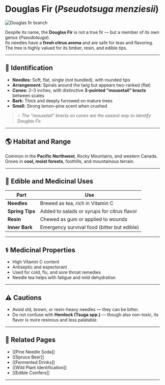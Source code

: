 # Douglas Fir (*Pseudotsuga menziesii*)

![Douglas fir branch](plants/images/douglas_fir.jpg)

Despite its name, the **Douglas Fir** is not a true fir — but a member of its own genus (*Pseudotsuga*).  
Its needles have a **fresh citrus aroma** and are safe for teas and flavoring.  
The tree is highly valued for its timber, resin, and edible tips.

---

## 🌿 Identification

- **Needles:** Soft, flat, single (not bundled), with rounded tips  
- **Arrangement:** Spirals around the twig but appears two-ranked (flat)  
- **Cones:** 2–3 inches, with distinctive **3-pointed “mousetail” bracts** between scales  
- **Bark:** Thick and deeply furrowed on mature trees  
- **Smell:** Strong lemon-pine scent when crushed  

> 💡 *The “mousetail” bracts on cones are the easiest way to identify Douglas Fir.*

---

## 🌎 Habitat and Range

Common in the **Pacific Northwest**, Rocky Mountains, and western Canada.  
Grows in **cool, moist forests**, foothills, and mountainous terrain.

---

## 🌲 Edible and Medicinal Uses

| Part | Use |
|------|------|
| **Needles** | Brewed as tea, rich in Vitamin C |
| **Spring Tips** | Added to salads or syrups for citrus flavor |
| **Resin** | Chewed as gum or applied to wounds |
| **Inner Bark** | Emergency survival food (bitter but edible) |

---

## ⚕️ Medicinal Properties

- High Vitamin C content  
- Antiseptic and expectorant  
- Used for cold, flu, and sore throat remedies  
- Needle tea helps with fatigue and mild dehydration

---

## ⚠️ Cautions

- Avoid old, brown, or resin-heavy needles — they can be bitter.  
- Do not confuse with **Hemlock (Tsuga spp.)** — though also non-toxic, its flavor is more resinous and less palatable.

---

## 🔗 Related Pages
- [[Pine Needle Soda]]  
- [[Spruce Beer]]  
- [[Fermented Drinks]]  
- [[Wild Plant Identification]]  
- [[Edible Conifers]]

---